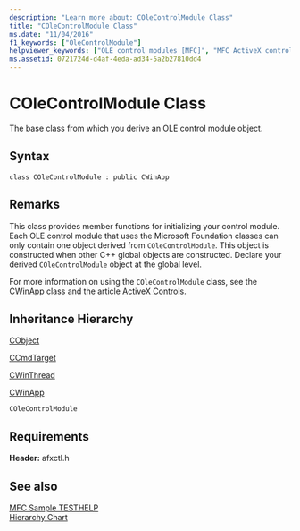 ```yaml
---
description: "Learn more about: COleControlModule Class"
title: "COleControlModule Class"
ms.date: "11/04/2016"
f1_keywords: ["OleControlModule"]
helpviewer_keywords: ["OLE control modules [MFC]", "MFC ActiveX controls [MFC], OLE control modules", "COleControlModule class [MFC]", "control modules [MFC]"]
ms.assetid: 0721724d-d4af-4eda-ad34-5a2b27810dd4
---
```

# COleControlModule Class

The base class from which you derive an OLE control module object.

## Syntax

```
class COleControlModule : public CWinApp
```

## Remarks

This class provides member functions for initializing your control module. Each OLE control module that uses the Microsoft Foundation classes can only contain one object derived from `COleControlModule`. This object is constructed when other C++ global objects are constructed. Declare your derived `COleControlModule` object at the global level.

For more information on using the `COleControlModule` class, see the [CWinApp](../../mfc/reference/cwinapp-class.md) class and the article [ActiveX Controls](../../mfc/mfc-activex-controls.md).

## Inheritance Hierarchy

[CObject](../../mfc/reference/cobject-class.md)

[CCmdTarget](../../mfc/reference/ccmdtarget-class.md)

[CWinThread](../../mfc/reference/cwinthread-class.md)

[CWinApp](../../mfc/reference/cwinapp-class.md)

`COleControlModule`

## Requirements

**Header:** afxctl.h

## See also

[MFC Sample TESTHELP](../../overview/visual-cpp-samples.md)<br/>
[Hierarchy Chart](../../mfc/hierarchy-chart.md)
